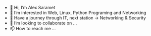 - 👋 Hi, I’m Alex Saramet
- 👀 I’m interested in Web, Linux, Python Programing and Networking
- 🌱 Have a journey through IT, next station -> Networking & Security
- 💞️ I’m looking to collaborate on ...
- 📫 How to reach me ...

<!---
asaramet/asaramet is a ✨ special ✨ repository because its `README.md` (this file) appears on your GitHub profile.
You can click the Preview link to take a look at your changes.
--->
